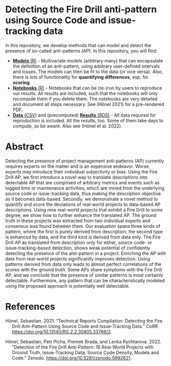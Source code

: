 # Detecting the Fire Drill anti-pattern using Source Code and issue-tracking data

In this repository, we develop methods that can model and detect the
presence of so-called anti-patterns (AP). In this repository, you will
find:

-   [**Models** (R)](./models) - Multivariate models (arbitrary many)
    that can encapsulate the definition of an anti-pattern, using
    arbitrary user-defined intervals and losses. The models can then be
    fit to the data (or vice versa). Also, there is lots of
    functionality for **quantifying differences**, esp. for **scoring**.
-   [**Notebooks** (R)](./notebooks) - Notebooks that can be (re-)run by
    users to reproduce our results. All results are included, such that
    the notebooks will only recompute them if you delete them. The
    notebooks are very detailed and document all steps necessary. See
    (Hönel 2021) for a pre-rendered PDF.
-   [**Data** (CSV)](./data) and (precomputed) [**Results**
    (RDS)](./results) - All data required for reproduction is included.
    All the results, too. Some of them take days to compute, so be
    aware. Also see (Hönel et al. 2022).

# Abstract

Detecting the presence of project management anti-patterns (AP)
currently requires experts on the matter and is an expensive endeavor.
Worse, experts may introduce their individual subjectivity or bias.
Using the Fire Drill AP, we first introduce a novel way to translate
descriptions into detectable AP that are comprised of arbitrary metrics
and events such as logged time or maintenance activities, which are
mined from the underlying source code or issue-tracking data, thus
making the description objective as it becomes data-based. Secondly, we
demonstrate a novel method to quantify and score the deviations of
real-world projects to data-based AP descriptions. Using nine real-world
projects that exhibit a Fire Drill to some degree, we show how to
further enhance the translated AP. The ground truth in these projects
was extracted from two individual experts and consensus was found
between them. Our evaluation spans three kinds of pattern, where the
first is purely derived from description, the second type is enhanced by
data, and the third kind is derived from data only. The Fire Drill AP as
translated from description only for either, source code- or
issue-tracking-based detection, shows weak potential of confidently
detecting the presence of the anti-pattern in a project. Enriching the
AP with data from real-world projects significantly improves detection.
Using patterns derived from data only leads to almost perfect
correlations of the scores with the ground truth. Some APs share
symptoms with the Fire Drill AP, and we conclude that the presence of
similar patterns is most certainly detectable. Furthermore, any pattern
that can be characteristically modeled using the proposed approach is
potentially well detectable.

# References

<div id="refs" class="references csl-bib-body hanging-indent">

<div id="ref-honel2021technical" class="csl-entry">

Hönel, Sebastian. 2021. “Technical Reports Compilation: Detecting the
Fire Drill Anti-Pattern Using Source Code and Issue-Tracking Data.”
*CoRR*. <https://doi.org/10.13140/RG.2.2.35805.33766/2>.

</div>

<div id="ref-honel_picha_2021" class="csl-entry">

Hönel, Sebastian, Petr Pícha, Premek Brada, and Lenka Rychtarova. 2022.
“Detection of the Fire Drill Anti-Pattern: 16 Real-World Projects with
Ground Truth, Issue-Tracking Data, Source Code Density, Models and
Code.” Zenodo. <https://doi.org/10.5281/zenodo.5992621>.

</div>

</div>
